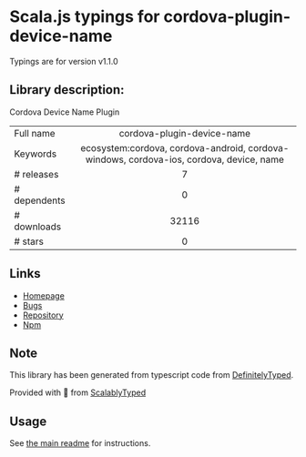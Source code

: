 
# Scala.js typings for cordova-plugin-device-name

Typings are for version v1.1.0

## Library description:
Cordova Device Name Plugin

|                    |                 |
| ------------------ | :-------------: |
| Full name          | cordova-plugin-device-name |
| Keywords           | ecosystem:cordova, cordova-android, cordova-windows, cordova-ios, cordova, device, name |
| # releases         | 7 |
| # dependents       | 0 |
| # downloads        | 32116 |
| # stars            | 0 |

## Links
- [Homepage](https://github.com/becvert/cordova-plugin-device-name)
- [Bugs](https://github.com/becvert/cordova-plugin-device-name/issues)
- [Repository](https://github.com/becvert/cordova-plugin-device-name)
- [Npm](https://www.npmjs.com/package/cordova-plugin-device-name)
    


## Note
This library has been generated from typescript code from [DefinitelyTyped](https://definitelytyped.org).

Provided with :purple_heart: from [ScalablyTyped](https://github.com/oyvindberg/ScalablyTyped)

## Usage
See [the main readme](../../readme.md) for instructions.


